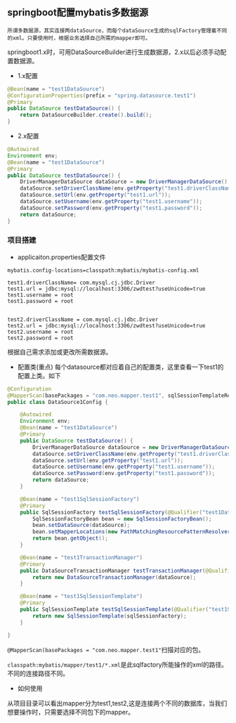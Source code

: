 ## springboot配置mybatis多数据源

    所谓多数据源，其实连接两dataSource，而每个dataSource生成的sqlFactory管理着不同的xml。只要使用时，根据业务选择自己所需的mapper即可。

springboot1.x时，可用DataSourceBuilder进行生成数据源，2.x以后必须手动配置数据源。
- 1.x配置
```java
@Bean(name = "test1DataSource")
@ConfigurationProperties(prefix = "spring.datasource.test1")
@Primary
public DataSource testDataSource() {
    return DataSourceBuilder.create().build();
}

```
- 2.x配置
```java
@Autowired
Environment env;
@Bean(name = "test1DataSource")
@Primary
public DataSource testDataSource() {
    DriverManagerDataSource dataSource = new DriverManagerDataSource();
    dataSource.setDriverClassName(env.getProperty("test1.driverClassName"));
    dataSource.setUrl(env.getProperty("test1.url"));
    dataSource.setUsername(env.getProperty("test1.username"));
    dataSource.setPassword(env.getProperty("test1.password"));
    return dataSource;
}
```
### 项目搭建

- applicaiton.properties配置文件
```properties
mybatis.config-locations=classpath:mybatis/mybatis-config.xml

test1.driverClassName= com.mysql.cj.jdbc.Driver
test1.url = jdbc:mysql://localhost:3306/zwdtest?useUnicode=true
test1.username = root
test1.password = root


test2.driverClassName = com.mysql.cj.jdbc.Driver
test2.url = jdbc:mysql://localhost:3306/zwdtest?useUnicode=true
test2.username = root
test2.password = root
```
根据自己需求添加或更改所需数据源。

- 配置类(重点)
每个datasource都对应着自己的配置类，这里查看一下test1的配置上类。如下

```java
@Configuration
@MapperScan(basePackages = "com.neo.mapper.test1", sqlSessionTemplateRef  = "test1SqlSessionTemplate")
public class DataSource1Config {

    @Autowired
    Environment env;
    @Bean(name = "test1DataSource")
    @Primary
    public DataSource testDataSource() {
        DriverManagerDataSource dataSource = new DriverManagerDataSource();
        dataSource.setDriverClassName(env.getProperty("test1.driverClassName"));
        dataSource.setUrl(env.getProperty("test1.url"));
        dataSource.setUsername(env.getProperty("test1.username"));
        dataSource.setPassword(env.getProperty("test1.password"));
        return dataSource;
    }

    @Bean(name = "test1SqlSessionFactory")
    @Primary
    public SqlSessionFactory testSqlSessionFactory(@Qualifier("test1DataSource") DataSource dataSource) throws Exception {
        SqlSessionFactoryBean bean = new SqlSessionFactoryBean();
        bean.setDataSource(dataSource);
        bean.setMapperLocations(new PathMatchingResourcePatternResolver().getResources("classpath:mybatis/mapper/test1/*.xml"));
        return bean.getObject();
    }

    @Bean(name = "test1TransactionManager")
    @Primary
    public DataSourceTransactionManager testTransactionManager(@Qualifier("test1DataSource") DataSource dataSource) {
        return new DataSourceTransactionManager(dataSource);
    }

    @Bean(name = "test1SqlSessionTemplate")
    @Primary
    public SqlSessionTemplate testSqlSessionTemplate(@Qualifier("test1SqlSessionFactory") SqlSessionFactory sqlSessionFactory) throws Exception {
        return new SqlSessionTemplate(sqlSessionFactory);
    }

}
```
`@MapperScan(basePackages = "com.neo.mapper.test1"`扫描对应的包。

`classpath:mybatis/mapper/test1/*.xml`是此sqlfactory所能操作的xml的路径。不同的连接路径不同。

- 如何使用

从项目目录可以看出mapper分为test1,test2,这是连接两个不同的数据库，当我们想要操作时，只需要选择不同包下的mapper。
